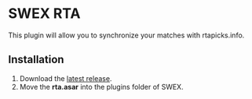 # SWEX RTA

This plugin will allow you to synchronize your matches with rtapicks.info.

## Installation

1. Download the [latest release](https://github.com/chinleung/sw-exporter-rta/releases/latest/).
2. Move the **rta.asar** into the plugins folder of SWEX.
